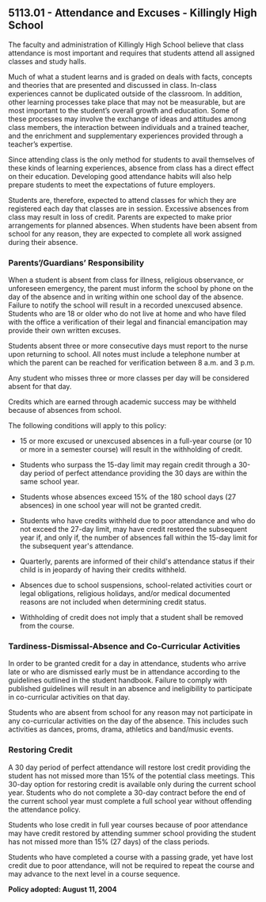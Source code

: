 ## 5113.01 - Attendance and Excuses - Killingly High School

The faculty and administration of Killingly High School believe that class attendance is most important and requires that students attend all assigned classes and study halls.

Much of what a student learns and is graded on deals with facts, concepts and theories that are presented and discussed in class. In-class experiences cannot be duplicated outside of the classroom. In addition, other learning processes take place that may not be measurable, but are most important to the student’s overall growth and education. Some of these processes may involve the exchange of ideas and attitudes among class members, the interaction between individuals and a trained teacher, and the enrichment and supplementary experiences provided through a teacher’s expertise.

Since attending class is the only method for students to avail themselves of these kinds of learning experiences, absence from class has a direct effect on their education. Developing good attendance habits will also help prepare students to meet the expectations of future employers.

Students are, therefore, expected to attend classes for which they are registered each day that classes are in session. Excessive absences from class may result in loss of credit. Parents are expected to make prior arrangements for planned absences. When students have been absent from school for any reason, they are expected to complete all work assigned during their absence.

### Parents’/Guardians’ Responsibility

When a student is absent from class for illness, religious observance, or unforeseen emergency, the parent must inform the school by phone on the day of the absence and in writing within one school day of the absence. Failure to notify the school will result in a recorded unexcused absence.  Students who are 18 or older who do not live at home and who have filed with the office a verification of their legal and financial emancipation may provide their own written excuses.

Students absent three or more consecutive days must report to the nurse upon returning to school. All notes must include a telephone number at which the parent can be reached for verification between 8 a.m. and 3 p.m.

Any student who misses three or more classes per day will be considered absent for that day.

Credits which are earned through academic success may be withheld because of absences from school.

The following conditions will apply to this policy:

*  15 or more excused or unexcused absences in a full-year course (or 10 or more in a semester course) will result in the withholding of credit.

*  Students who surpass the 15-day limit may regain credit through a 30-day period of perfect attendance providing the 30 days are within the same school year.

*  Students whose absences exceed 15% of the 180 school days (27 absences) in one school year will not be granted credit.

*  Students who have credits withheld due to poor attendance and who do not exceed the 27-day limit, may have credit restored the subsequent year if, and only if, the number of absences fall within the 15-day limit for the subsequent year's attendance.

*  Quarterly, parents are informed of their child's attendance status if their child is in jeopardy of having their credits withheld.

*  Absences due to school suspensions, school-related activities court or legal obligations, religious holidays, and/or medical documented reasons are not included when determining credit status.

*  Withholding of credit does not imply that a student shall be removed from the course.

### Tardiness-Dismissal-Absence and Co-Curricular Activities

In order to be granted credit for a day in attendance, students who arrive late or who are dismissed early must be in attendance according to the guidelines outlined in the student handbook. Failure to comply with published guidelines will result in an absence and ineligibility to participate in co-curricular activities on that day.

Students who are absent from school for any reason may not participate in any co-curricular activities on the day of the absence. This includes such activities as dances, proms, drama, athletics and band/music events.

### Restoring Credit

A 30 day period of perfect attendance will restore lost credit providing the student has not missed more than 15% of the potential class meetings. This 30-day option for restoring credit is available only during the current school year. Students who do not complete a 30-day contract before the end of the current school year must complete a full school year without offending the attendance policy.

Students who lose credit in full year courses because of poor attendance may have credit restored by attending summer school providing the student has not missed more than 15% (27 days) of the class periods.

Students who have completed a course with a passing grade, yet have lost credit due to poor attendance, will not be required to repeat the course and may advance to the next level in a course sequence.

**Policy adopted:  August 11, 2004**

